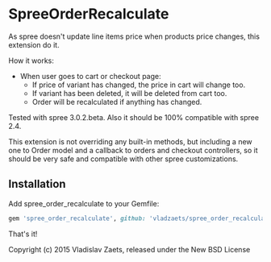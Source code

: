 SpreeOrderRecalculate
===============

As spree doesn't update line items price when products price changes, this extension do it. 

How it works:

* When user goes to cart or checkout page:
  * If price of variant has changed, the price in cart will change too.
  * If variant has been deleted, it will be deleted from cart too.
  * Order will be recalculated if anything has changed.

Tested with spree 3.0.2.beta.
Also it should be 100% compatible with spree 2.4.

This extension is not overriding any built-in methods, but including a new one to Order model and a callback to orders and checkout controllers, so it should be very safe and compatible with other spree customizations.

Installation
------------

Add spree_order_recalculate to your Gemfile:

```ruby
gem 'spree_order_recalculate', github: 'vladzaets/spree_order_recalculate', branch: '3-0-stable'
```

That's it!

Copyright (c) 2015 Vladislav Zaets, released under the New BSD License
